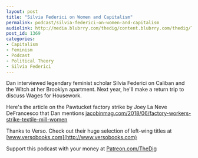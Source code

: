 ```yaml
---
layout: post
title: "Silvia Federici on Women and Capitalism"
permalink: podcast/silvia-federici-on-women-and-capitalism
audiolink: http://media.blubrry.com/thedig/content.blubrry.com/thedig/The_Dig-EP_218-Federici.mp3
post_id: 1369
categories: 
- Capitalism
- Feminism
- Podcast
- Political Theory
- Silvia Federici
---
```


Dan interviewed legendary feminist scholar Silvia Federici on Caliban and the Witch at her Brooklyn apartment. Next year, he'll make a return trip to discuss Wages for Housework. 

Here's the article on the Pawtucket factory strike by Joey La Neve DeFrancesco that Dan mentions 
[jacobinmag.com/2018/06/factory-workers-strike-textile-mill-women](http://jacobinmag.com/2018/06/factory-workers-strike-textile-mill-women) 

Thanks to Verso. Check out their huge selection of left-wing titles at 
[www.versobooks.com](http://www.versobooks.com)

Support this podcast with your money at 
[Patreon.com/TheDig](http://Patreon.com/TheDig)